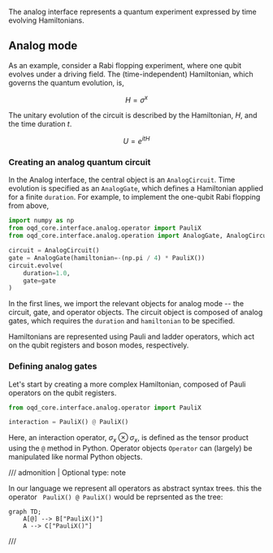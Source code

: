 The analog interface represents a quantum experiment expressed by time evolving Hamiltonians.

## Analog mode
As an example, consider a Rabi flopping experiment, where one qubit evolves under a driving field.
The (time-independent) Hamiltonian, which governs the quantum evolution, is,

$$
H = \sigma^x
$$

The unitary evolution of the circuit is described by the Hamiltonian, $H$, and the time duration $t$.

$$
U = e^{i t H}
$$

### Creating an analog quantum circuit
In the Analog interface, the central object is an `AnalogCircuit`.
Time evolution is specified as an `AnalogGate`, which defines a Hamiltonian applied for a finite `duration`.
For example, to implement the one-qubit Rabi flopping from above,
```py
import numpy as np
from oqd_core.interface.analog.operator import PauliX
from oqd_core.interface.analog.operation import AnalogGate, AnalogCircuit

circuit = AnalogCircuit()
gate = AnalogGate(hamiltonian=-(np.pi / 4) * PauliX())
circuit.evolve(
    duration=1.0,
    gate=gate
)
```

In the first lines, we import the relevant objects for analog mode -- the circuit, gate, and operator objects.
The circuit object is composed of analog gates, which requires the `duration` and `hamiltonian` to be specified.

Hamiltonians are represented using Pauli and ladder operators, which act on the qubit registers and boson modes, respectively.

### Defining analog gates

Let's start by creating a more complex Hamiltonian, composed of Pauli operators on the qubit registers.

```py
from oqd_core.interface.analog.operator import PauliX

interaction = PauliX() @ PauliX()
```

Here, an interaction operator, $\sigma_x \otimes \sigma_x$,
is defined as the tensor product using the `@` method in Python.
Operator objects `Operator` can (largely) be manipulated like normal Python objects.

<!-- prettier-ignore -->
/// admonition | Optional
    type: note

In our language we represent all operators as abstract syntax trees. this the operator
` PauliX() @ PauliX()`
would be reprsented as the tree:

```mermaid
graph TD;
    A[@] --> B["PauliX()"]
    A --> C["PauliX()"]
```

///
